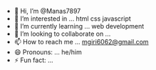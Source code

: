 - 👋 Hi, I’m @Manas7897
- 👀 I’m interested in ... html css javascript
- 🌱 I’m currently learning ... web development
- 💞️ I’m looking to collaborate on ...
- 📫 How to reach me ... mgiri6062@gmail.com
- 😄 Pronouns: ... he/him
- ⚡ Fun fact: ...

<!---
Manas7897/Manas7897 is a ✨ special ✨ repository because its `README.md` (this file) appears on your GitHub profile.
You can click the Preview link to take a look at your changes.
--->
